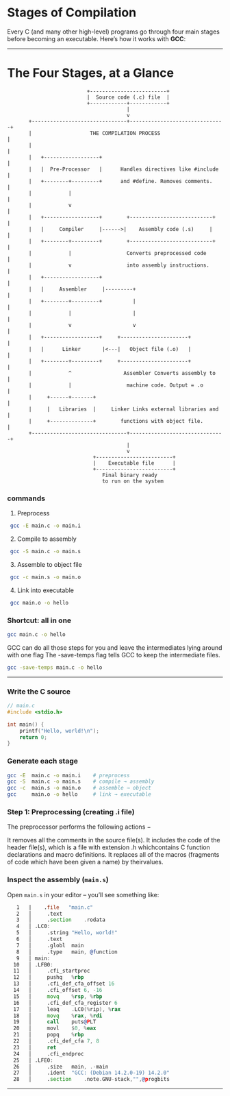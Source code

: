# Stages of Compilation 

Every C (and many other high-level) programs go through four main stages before becoming an executable. Here’s how it works with **GCC**:

---

# The Four Stages, at a Glance

```ascii
                          +-------------------------+
                          |  Source code (.c) file  |
                          +------------+------------+
                                       |
                                       v
       +-------------------------------+-------------------------------+
       |                   THE COMPILATION PROCESS                     |
       |                                                               |
       |   +------------------+                                        |
       |   |  Pre-Processor   |      Handles directives like #include  |
       |   +--------+---------+      and #define. Removes comments.    |
       |            |                                                  |
       |            v                                                  |
       |   +------------------+        +---------------------------+   |
       |   |     Compiler     |------>|    Assembly code (.s)     |    |
       |   +--------+---------+        +---------------------------+   |
       |            |                  Converts preprocessed code      |
       |            v                  into assembly instructions.     |
       |   +------------------+                                        |
       |   |     Assembler     |---------+                             |
       |   +--------+---------+          |                             |
       |            |                    |                             |
       |            v                    v                             |
       |   +------------------+     +----------------------+           |
       |   |      Linker       |<---|   Object file (.o)   |           |
       |   +--------+---------+     +----------------------+           |
       |            ^                 Assembler Converts assembly to   |
       |            |                  machine code. Output = .o       |
       |     +------+-------+                                          |
       |     |   Libraries  |     Linker Links external libraries and  |
       |     +--------------+        functions with object file.       |
       +-------------------------------+-------------------------------+
                                       |
                                       v
                            +-------------------------+
                            |    Executable file      |
                            +-------------------------+
                               Final binary ready
                               to run on the system

```



 ### commands

1) Preprocess
```bash
 gcc -E main.c -o main.i
```
2) Compile to assembly
```bash
 gcc -S main.c -o main.s
```

3) Assemble to object file
```bash
 gcc -c main.s -o main.o
```

4) Link into executable
```bash
 gcc main.o -o hello
```

### Shortcut: all in one
```bash
gcc main.c -o hello 
```

GCC can do all those steps for you and leave the intermediates lying around with one flag
The -save-temps flag tells GCC to keep the intermediate files.
```bash
gcc -save-temps main.c -o hello
```
---


###  Write the C source

```c
// main.c
#include <stdio.h>

int main() {
    printf("Hello, world!\n");
    return 0;
}
```

###  Generate each stage

```bash
gcc -E  main.c -o main.i    # preprocess
gcc -S  main.c -o main.s    # compile → assembly
gcc -c  main.s -o main.o    # assemble → object
gcc     main.o -o hello     # link → executable
```

### Step 1: Preprocessing (creating .i file)
The preprocessor performs the following actions −

It removes all the comments in the source file(s).
It includes the code of the header file(s), which is a file with extension .h whichcontains C function declarations and macro definitions.
It replaces all of the macros (fragments of code which have been given a name) by theirvalues.


### Inspect the assembly (`main.s`)

Open `main.s` in your editor – you’ll see something like:

```asm
   1   |    .file   "main.c"
   2   │     .text
   3   │     .section    .rodata
   4   │ .LC0:
   5   │     .string "Hello, world!"
   6   │     .text
   7   │     .globl  main
   8   │     .type   main, @function
   9   │ main:
  10   │ .LFB0:
  11   │     .cfi_startproc
  12   │     pushq   %rbp
  13   │     .cfi_def_cfa_offset 16
  14   │     .cfi_offset 6, -16
  15   │     movq    %rsp, %rbp
  16   │     .cfi_def_cfa_register 6
  17   │     leaq    .LC0(%rip), %rax
  18   │     movq    %rax, %rdi
  19   │     call    puts@PLT
  20   │     movl    $0, %eax
  21   │     popq    %rbp
  22   │     .cfi_def_cfa 7, 8
  23   │     ret
  24   │     .cfi_endproc
  25   │ .LFE0:
  26   │     .size   main, .-main
  27   │     .ident  "GCC: (Debian 14.2.0-19) 14.2.0"
  28   │     .section    .note.GNU-stack,"",@progbits

```

---




